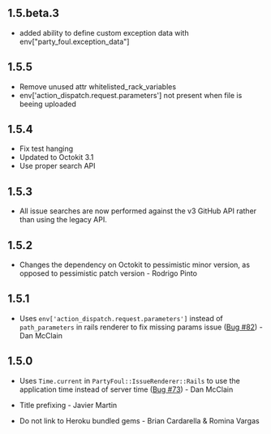 ## 1.5.beta.3
 * added ability to define custom exception data with env["party_foul.exception_data"]

## 1.5.5
 * Remove unused attr whitelisted\_rack\_variables
 * env['action_dispatch.request.parameters'] not present when file is
   beeing uploaded

## 1.5.4
 * Fix test hanging
 * Updated to Octokit 3.1
 * Use proper search API

## 1.5.3
 * All issue searches are now performed against the v3 GitHub API rather than
   using the legacy API.

## 1.5.2
 * Changes the dependency on Octokit to pessimistic minor version, as
   opposed to pessimistic patch version - Rodrigo Pinto

## 1.5.1
 
 * Uses `env['action_dispatch.request.parameters']` instead of
   `path_parameters` in rails renderer to fix missing params issue
   ([Bug #82](https://github.com/dockyard/party_foul/issues/82)) - Dan McClain

## 1.5.0

 * Uses `Time.current` in `PartyFoul::IssueRenderer::Rails` to use the
   application time instead of server time
   ([Bug #73](https://github.com/dockyard/party_foul/issues/73)) - Dan McClain

 * Title prefixing - Javier Martin
 * Do not link to Heroku bundled gems - Brian Cardarella & Romina Vargas
